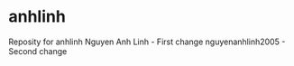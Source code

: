 anhlinh
=======

Reposity for anhlinh
Nguyen Anh Linh - First change
nguyenanhlinh2005 - Second change
